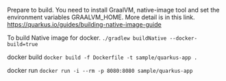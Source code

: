 Prepare to build. You need to install GraalVM, native-image tool and 
set the environment variables GRAALVM_HOME. 
More detail is in this link.
https://quarkus.io/guides/building-native-image-guide

To build Native image for docker.
`./gradlew buildNative --docker-build=true`

docker build
`docker build -f Dockerfile -t sample/quarkus-app .`

docker run
`docker run -i --rm -p 8080:8080 sample/quarkus-app`
